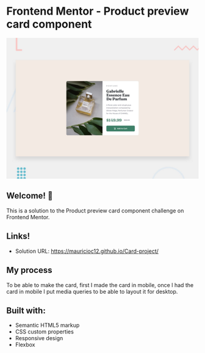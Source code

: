 # Frontend Mentor - Product preview card component

![Design preview for the Product preview card component coding challenge](./design/desktop-preview.jpg)

## Welcome! 👋

This is a solution to the Product preview card component challenge on Frontend Mentor. 

## Links!

  - Solution URL: https://mauricioc12.github.io/Card-project/
  
## My process

To be able to make the card, first I made the card in mobile, once I had the card in mobile I put media queries to be able to layout it for desktop.

## Built with: 

- Semantic HTML5 markup
- CSS custom properties
- Responsive design
- Flexbox
